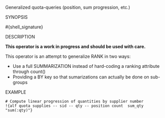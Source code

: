 
Generalized quota-queries (position, sum progression, etc.)

SYNOPSIS

  #{shell_signature}

DESCRIPTION

**This operator is a work in progress and should be used with care.**

This operator is an attempt to generalize RANK in two ways:
  * Use a full SUMMARIZATION instead of hard-coding a ranking attribute 
    through count()
  * Providing a BY key so that sumarizations can actually be done on 
    sub-groups

EXAMPLE

    # Compute linear progression of quantities by supplier number
    !{alf quota supplies -- sid -- qty -- position count  sum_qty "sum(:qty)"}

